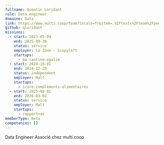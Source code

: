 ```yaml
---
fullname: Quentin Loridant
role: Data engineer
domaine: Data
link: https://www.multi.coop/team?locale=fr&item=.%2Ftexts%2Fteam%2Fpeople%2FQuentin-Loridant.md
github: qloridant
missions:
  - start: 2023-05-09
    end: 2025-09-30
    status: service
    employer: La Zone - Scopyleft
    startups:
      - ma-cantine-egalim
  - start: 2024-10-01
    end: 2024-12-20
    status: independent
    employer: Malt
    startups:
      - icare-complements-alimentaires
  - start: 2025-08-01
    end: 2026-03-02
    status: service
    employer: Malt
    startups:
      - rapportnav
memberType: beta
competences: []
---
```

Data Engineer  Associé chez multi.coop